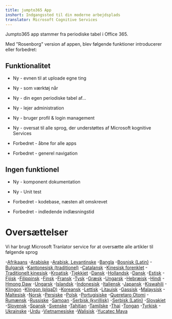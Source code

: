```yaml
---
title: jumpto365 App
inshort: Indgangssted til din moderne arbejdsplads
translator: Microsoft Cognitive Services
---
```



Jumpto365 app stammer fra periodiske tabel i Office 365. 

Med "Rosenborg" version af appen, blev følgende funktioner introducerer eller forbedret:

## Funktionalitet

* Ny - evnen til at uploade egne ting

* Ny - som værktøj når

* Ny - din egen periodiske tabel af...

* Ny - lejer administration

* Ny - bruger profil & login management

* Ny - oversat til alle sprog, der understøttes af Microsoft kognitive Services

* Forbedret - åbne for alle apps

* Forbedret - generel navigation

## Ingen funktionel

* Ny - komponent dokumentation

* Ny - Unit test

* Forbedret - kodebase, næsten alt omskrevet

* Forbedret - indledende indlæsningstid


# Oversættelser
Vi har brugt Microsoft Tranlator service for at oversætte alle artikler til følgende sprog

-[Afrikaans](https://preview.app.jumpto365.com/tool/jumpto365/language/af)
-[Arabiske](https://preview.app.jumpto365.com/tool/jumpto365/language/ar)
-[Arabisk, Levantinske](https://preview.app.jumpto365.com/tool/jumpto365/language/apc)
-[Bangla](https://preview.app.jumpto365.com/tool/jumpto365/language/bn)
-[Bosnisk (Latin)](https://preview.app.jumpto365.com/tool/jumpto365/language/bs)
-[Bulgarsk](https://preview.app.jumpto365.com/tool/jumpto365/language/bg)
-[Kantonesisk (traditionel)](https://preview.app.jumpto365.com/tool/jumpto365/language/yue)
-[Catalansk](https://preview.app.jumpto365.com/tool/jumpto365/language/ca)
-[Kinesisk forenklet](https://preview.app.jumpto365.com/tool/jumpto365/language/zh-Hans)
-[Traditionelt kinesisk](https://preview.app.jumpto365.com/tool/jumpto365/language/zh-Hant)
-[Kroatisk](https://preview.app.jumpto365.com/tool/jumpto365/language/hr)
-[Tjekkiet](https://preview.app.jumpto365.com/tool/jumpto365/language/cs)
-[Dansk](https://preview.app.jumpto365.com/tool/jumpto365/language/da)
-[Hollandsk](https://preview.app.jumpto365.com/tool/jumpto365/language/nl)
-[Dansk](https://preview.app.jumpto365.com/tool/jumpto365/language/en)
-[Estisk](https://preview.app.jumpto365.com/tool/jumpto365/language/et)
-[Fijisk](https://preview.app.jumpto365.com/tool/jumpto365/language/fj)
-[Filippinsk](https://preview.app.jumpto365.com/tool/jumpto365/language/fil)
-[Finsk](https://preview.app.jumpto365.com/tool/jumpto365/language/fi)
-[Fransk](https://preview.app.jumpto365.com/tool/jumpto365/language/fr)
-[Tysk](https://preview.app.jumpto365.com/tool/jumpto365/language/de)
-[Græsk](https://preview.app.jumpto365.com/tool/jumpto365/language/el)
-[Ungarsk](https://preview.app.jumpto365.com/tool/jumpto365/language/ht)
-[Hebræisk](https://preview.app.jumpto365.com/tool/jumpto365/language/he)
-[Hindi](https://preview.app.jumpto365.com/tool/jumpto365/language/hi)
-[Hmong Daw](https://preview.app.jumpto365.com/tool/jumpto365/language/mww)
-[Ungarsk](https://preview.app.jumpto365.com/tool/jumpto365/language/hu)
-[Islandsk](https://preview.app.jumpto365.com/tool/jumpto365/language/is)
-[Indonesisk](https://preview.app.jumpto365.com/tool/jumpto365/language/id)
-[Italiensk](https://preview.app.jumpto365.com/tool/jumpto365/language/it)
-[Japansk](https://preview.app.jumpto365.com/tool/jumpto365/language/ja)
-[Kiswahili](https://preview.app.jumpto365.com/tool/jumpto365/language/sw)
-[Klingon](https://preview.app.jumpto365.com/tool/jumpto365/language/tlh)
-[Klingon (plqaD)](https://preview.app.jumpto365.com/tool/jumpto365/language/tlh-Qaak)
-[Koreansk](https://preview.app.jumpto365.com/tool/jumpto365/language/ko)
-[Lettisk](https://preview.app.jumpto365.com/tool/jumpto365/language/lv)
-[Litauisk](https://preview.app.jumpto365.com/tool/jumpto365/language/lt)
-[Gassisk](https://preview.app.jumpto365.com/tool/jumpto365/language/mg)
-[Malaysisk](https://preview.app.jumpto365.com/tool/jumpto365/language/ms)
-[Maltesisk](https://preview.app.jumpto365.com/tool/jumpto365/language/mt)
-[Norsk](https://preview.app.jumpto365.com/tool/jumpto365/language/nb)
-[Persiske](https://preview.app.jumpto365.com/tool/jumpto365/language/fa)
-[Polsk](https://preview.app.jumpto365.com/tool/jumpto365/language/pl)
-[Portugisiske](https://preview.app.jumpto365.com/tool/jumpto365/language/pt)
-[Queretaro Otomi](https://preview.app.jumpto365.com/tool/jumpto365/language/otq)
-[Rumænsk](https://preview.app.jumpto365.com/tool/jumpto365/language/ro)
-[Russiske](https://preview.app.jumpto365.com/tool/jumpto365/language/ru)
-[Samoan](https://preview.app.jumpto365.com/tool/jumpto365/language/sm)
-[Serbisk (kyrillisk)](https://preview.app.jumpto365.com/tool/jumpto365/language/sr-Cyrl)
-[Serbisk (Latin)](https://preview.app.jumpto365.com/tool/jumpto365/language/sr-Latn)
-[Slovakiet](https://preview.app.jumpto365.com/tool/jumpto365/language/sk)
-[Slovensk](https://preview.app.jumpto365.com/tool/jumpto365/language/sl)
-[Spansk](https://preview.app.jumpto365.com/tool/jumpto365/language/es)
-[Svenske](https://preview.app.jumpto365.com/tool/jumpto365/language/sv)
-[Tahitian](https://preview.app.jumpto365.com/tool/jumpto365/language/ty)
-[Tamilske](https://preview.app.jumpto365.com/tool/jumpto365/language/ta)
-[Thai](https://preview.app.jumpto365.com/tool/jumpto365/language/th)
-[Tongan](https://preview.app.jumpto365.com/tool/jumpto365/language/to)
-[Tyrkisk](https://preview.app.jumpto365.com/tool/jumpto365/language/tr)
-[Ukrainske](https://preview.app.jumpto365.com/tool/jumpto365/language/uk)
-[Urdu](https://preview.app.jumpto365.com/tool/jumpto365/language/ur)
-[Vietnamesiske](https://preview.app.jumpto365.com/tool/jumpto365/language/vi)
-[Walisisk](https://preview.app.jumpto365.com/tool/jumpto365/language/cy)
-[Yucatec Maya](https://preview.app.jumpto365.com/tool/jumpto365/language/yua)

